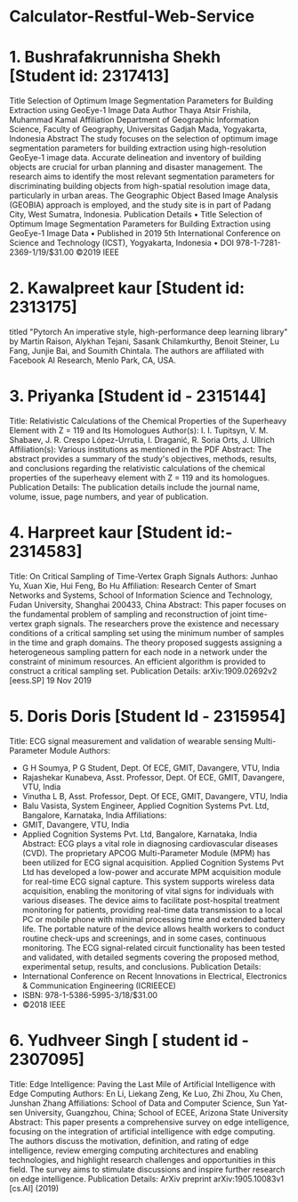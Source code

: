 # Calculator-Restful-Web-Service

# 1. Bushrafakrunnisha Shekh [Student id: 2317413]
Title Selection of Optimum Image Segmentation Parameters for Building Extraction using GeoEye-1 Image Data
Author Thaya Atsir Frishila, Muhammad Kamal
Affiliation Department of Geographic Information Science, Faculty of Geography, Universitas Gadjah Mada, Yogyakarta, Indonesia
Abstract The study focuses on the selection of optimum image segmentation parameters for building extraction using high-resolution GeoEye-1 image data. Accurate delineation and inventory of building objects are crucial for urban planning and disaster management. The research aims to identify the most relevant segmentation parameters for discriminating building objects from high-spatial resolution image data, particularly in urban areas. The Geographic Object Based Image Analysis (GEOBIA) approach is employed, and the study site is in part of Padang City, West Sumatra, Indonesia.
Publication Details
	•	Title Selection of Optimum Image Segmentation Parameters for Building Extraction using GeoEye-1 Image Data
	•	Published in 2019 5th International Conference on Science and Technology (ICST), Yogyakarta, Indonesia
	•	DOI 978-1-7281-2369-1/19/$31.00 ©2019 IEEE

# 2. Kawalpreet kaur [Student id: 2313175]
titled "Pytorch An imperative style, high-performance deep learning library" by Martin Raison, 
Alykhan Tejani, Sasank Chilamkurthy, Benoit Steiner, Lu Fang, Junjie Bai, and Soumith Chintala. 
The authors are affiliated with Facebook AI Research, Menlo Park, CA, USA.

# 3. Priyanka [Student id - 2315144]
Title: Relativistic Calculations of the Chemical Properties of the Superheavy Element with Z = 119 and Its Homologues
Author(s): I. I. Tupitsyn, V. M. Shabaev, J. R. Crespo López-Urrutia, I. Draganić, R. Soria Orts, J. Ullrich
Affiliation(s): Various institutions as mentioned in the PDF
Abstract: The abstract provides a summary of the study's objectives, methods, results, and conclusions regarding the relativistic calculations of the chemical properties of the superheavy element with Z = 119 and its homologues.
Publication Details: The publication details include the journal name, volume, issue, page numbers, and year of publication.

# 4. Harpreet kaur [Student id:- 2314583]
Title: On Critical Sampling of Time-Vertex Graph Signals
Authors: Junhao Yu, Xuan Xie, Hui Feng, Bo Hu
Affiliation: Research Center of Smart Networks and Systems, School of Information Science and Technology, Fudan University, Shanghai 200433, China
Abstract: This paper focuses on the fundamental problem of sampling and reconstruction of joint time-vertex graph signals. The researchers prove the existence and necessary conditions of a critical sampling set using the minimum number of samples in the time and graph domains. The theory proposed suggests assigning a heterogeneous sampling pattern for each node in a network under the constraint of minimum resources. An efficient algorithm is provided to construct a critical sampling set.
Publication Details: arXiv:1909.02692v2 [eess.SP] 19 Nov 2019

# 5. Doris Doris [Student Id - 2315954]
Title: ECG signal measurement and validation of wearable sensing Multi-Parameter Module
Authors:
- G H Soumya, P G Student, Dept. Of ECE, GMIT, Davangere, VTU, India
- Rajashekar Kunabeva, Asst. Professor, Dept. Of ECE, GMIT, Davangere, VTU, India
- Vinutha L B, Asst. Professor, Dept. Of ECE, GMIT, Davangere, VTU, India
- Balu Vasista, System Engineer, Applied Cognition Systems Pvt. Ltd, Bangalore, Karnataka, India
Affiliations:
- GMIT, Davangere, VTU, India
- Applied Cognition Systems Pvt. Ltd, Bangalore, Karnataka, India
Abstract:
ECG plays a vital role in diagnosing cardiovascular diseases (CVD). The proprietary APCOG Multi-Parameter Module (MPM) has been utilized for ECG signal acquisition. Applied Cognition Systems Pvt Ltd has developed a low-power and accurate MPM acquisition module for real-time ECG signal capture. This system supports wireless data acquisition, enabling the monitoring of vital signs for individuals with various diseases. The device aims to facilitate post-hospital treatment monitoring for patients, providing real-time data transmission to a local PC or mobile phone with minimal processing time and extended battery life. The portable nature of the device allows health workers to conduct routine check-ups and screenings, and in some cases, continuous monitoring. The ECG signal-related circuit functionality has been tested and validated, with detailed segments covering the proposed method, experimental setup, results, and conclusions.
Publication Details:
- International Conference on Recent Innovations in Electrical, Electronics & Communication Engineering (ICRIEECE)
- ISBN: 978-1-5386-5995-3/18/$31.00
- ©2018 IEEE

# 6. Yudhveer Singh [ student id - 2307095]
Title: Edge Intelligence: Paving the Last Mile of Artificial Intelligence with Edge Computing
Authors: En Li, Liekang Zeng, Ke Luo, Zhi Zhou, Xu Chen, Junshan Zhang
Affiliations: School of Data and Computer Science, Sun Yat-sen University, Guangzhou, China; School of ECEE, Arizona State University
Abstract: This paper presents a comprehensive survey on edge intelligence, focusing on the integration of artificial intelligence with edge computing. The authors discuss the motivation, definition, and rating of edge intelligence, review emerging computing architectures and enabling technologies, and highlight research challenges and opportunities in this field. The survey aims to stimulate discussions and inspire further research on edge intelligence.
Publication Details: ArXiv preprint arXiv:1905.10083v1 [cs.AI] (2019)
